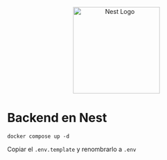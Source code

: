 <p align="center">
  <a href="http://nestjs.com/" target="blank"><img src="https://nestjs.com/img/logo-small.svg" width="200" alt="Nest Logo" /></a>
</p>

# Backend en Nest

```
docker compose up -d
```

Copiar el ```.env.template``` y renombrarlo a ```.env```